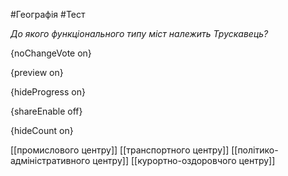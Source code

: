 #Географія #Тест

*До якого функціонального типу міст належить Трускавець?*

{noChangeVote on}

{preview on}

{hideProgress on}

{shareEnable off}

{hideCount on}

[[промислового центру]]
[[транспортного центру]]
[[політико-адміністративного центру]]
[[курортно-оздоровчого центру]]
